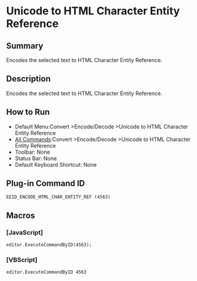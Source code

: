 # Unicode to HTML Character Entity Reference

## Summary

Encodes the selected text to HTML Character Entity Reference.

## Description

Encodes the selected text to HTML Character Entity Reference.

## How to Run

- Default Menu:Convert \>Encode/Decode \>Unicode to HTML Character Entity Reference
- [All Commands](../tools/all_commands):Convert \>Encode/Decode \>Unicode to HTML Character Entity Reference
- Toolbar:
None
- Status Bar: None
- Default Keyboard Shortcut: None

## Plug-in Command ID

```
EEID_ENCODE_HTML_CHAR_ENTITY_REF (4563)```

## Macros

### \[JavaScript\]

```
editor.ExecuteCommandByID(4563);
```

### \[VBScript\]

```
editor.ExecuteCommandByID 4563
```
